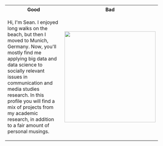 
<!--
Welcome to my profile! 
-->

<table>
<tr>
<th> Good </th>
<th> Bad </th>
</tr>
<tr>
<td>

Hi, I'm Sean. I enjoyed long walks on the beach, but then I moved to Munich, Germany. Now, you'll mostly find me applying big data and data science to socially relevant issues in communication and media studies research. In this profile you will find a mix of projects from my academic research, in addition to a fair amount of personal musings. 

</td>
<td>

<p align="center">  
      <img src="https://user-images.githubusercontent.com/9055031/207847628-12d295de-e1da-42a7-8fc2-d5d6285552e6.gif" width="300" height="300">
    </p>

</td>
</tr>
</table>

